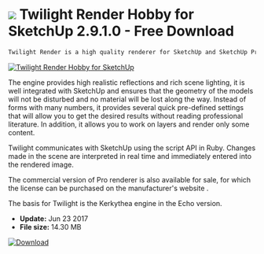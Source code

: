 # ![](https://cdn.softexe.net/static/icon/e/twilight-render-hobby-for-sketchup-10969.png) Twilight Render Hobby for SketchUp 2.9.1.0 - Free Download

```sh
Twilight Render is a high quality renderer for SketchUp and SketchUp Pro.
```
[![Twilight Render Hobby for SketchUp](https:https://tse1.mm.bing.net/th?id=OIP.U-kri1GpTrh5B-SdelHzeAHaHq&pid=Api)](https://softexe.net/win/multimedia/image-viewer/twilight-render-hobby-for-sketchup:pRafa.html)

The engine provides high realistic reflections and rich scene lighting, it is well integrated with SketchUp and ensures that the geometry of the models will not be disturbed and no material will be lost along the way. Instead of forms with many numbers, it provides several quick pre-defined settings that will allow you to get the desired results without reading professional literature. In addition, it allows you to work on layers and render only some content. 
 
 
 Twilight communicates with SketchUp using the script API in Ruby. Changes made in the scene are interpreted in real time and immediately entered into the rendered image. 
 
 The commercial version of Pro renderer is also available for sale, for which the license can be purchased on the manufacturer's website .
 
 The basis for Twilight is the Kerkythea engine in the Echo version.


- **Update:** Jun 23 2017
- **File size:** 14.30 MB

[![Download](https://cdn.softexe.net/static/img/download.png)](https://softexe.net/win/multimedia/image-viewer/twilight-render-hobby-for-sketchup:pRafa.html)

